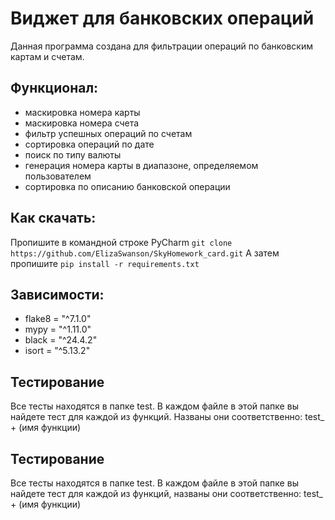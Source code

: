 # Виджет для банковских операций

Данная программа создана для фильтрации операций по банковским картам и счетам.

## Функционал:
- маскировка номера карты
- маскировка номера счета
- фильтр успешных операций по счетам
- сортировка операций по дате
- поиск по типу валюты
- генерация номера карты в диапазоне, определяемом пользователем
- сортировка по описанию банковской операции

## Как скачать:
Пропишите в командной строке PyCharm ```git clone https://github.com/ElizaSwanson/SkyHomework_card.git```
А затем пропишите ```pip install -r requirements.txt```

## Зависимости:
* flake8 = "^7.1.0"
* mypy = "^1.11.0"
* black = "^24.4.2"
* isort = "^5.13.2"

## Тестирование
Все тесты находятся в папке test.
В каждом файле в этой папке вы найдете тест для каждой из функций.
Названы они соответственно: test_ + (имя функции)

## Тестирование
Все тесты находятся в папке test.
В каждом файле в этой папке вы найдете тест для каждой из функций,
названы они соответственно: test_ + (имя функции)
